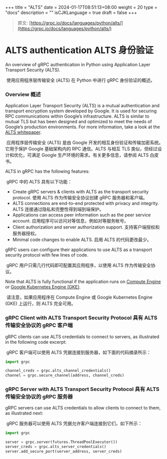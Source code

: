 +++
title = "ALTS"
date = 2024-01-17T08:51:13+08:00
weight = 20
type = "docs"
description = ""
isCJKLanguage = true
draft = false
+++

> 原文: [https://grpc.io/docs/languages/python/alts/](https://grpc.io/docs/languages/python/alts/)

# ALTS authentication ALTS 身份验证

An overview of gRPC authentication in Python using Application Layer Transport Security (ALTS).

​	使用应用程序层传输安全 (ALTS) 在 Python 中进行 gRPC 身份验证的概述。



### Overview 概述

Application Layer Transport Security (ALTS) is a mutual authentication and transport encryption system developed by Google. It is used for securing RPC communications within Google’s infrastructure. ALTS is similar to mutual TLS but has been designed and optimized to meet the needs of Google’s production environments. For more information, take a look at the [ALTS whitepaper](https://cloud.google.com/security/encryption-in-transit/application-layer-transport-security).

​	应用程序层传输安全 (ALTS) 是由 Google 开发的相互身份验证和传输加密系统。它用于保护 Google 基础架构内的 RPC 通信。ALTS 与相互 TLS 类似，但经过设计和优化，可满足 Google 生产环境的需求。有关更多信息，请参阅 ALTS 白皮书。

ALTS in gRPC has the following features:

​	gRPC 中的 ALTS 具有以下功能：

- Create gRPC servers & clients with ALTS as the transport security protocol.
  使用 ALTS 作为传输安全协议创建 gRPC 服务器和客户端。
- ALTS connections are end-to-end protected with privacy and integrity.
  ALTS 连接通过隐私和完整性得到端到端保护。
- Applications can access peer information such as the peer service account.
  应用程序可以访问对等信息，例如对等服务帐号。
- Client authorization and server authorization support.
  支持客户端授权和服务器授权。
- Minimal code changes to enable ALTS.
  启用 ALTS 的代码更改最少。

gRPC users can configure their applications to use ALTS as a transport security protocol with few lines of code.

​	gRPC 用户只需几行代码即可配置其应用程序，以使用 ALTS 作为传输安全协议。

Note that ALTS is fully functional if the application runs on [Compute Engine](https://cloud.google.com/compute) or [Google Kubernetes Engine (GKE)](https://cloud.google.com/kubernetes-engine).

​	请注意，如果应用程序在 Compute Engine 或 Google Kubernetes Engine (GKE) 上运行，则 ALTS 完全可用。

### gRPC Client with ALTS Transport Security Protocol 具有 ALTS 传输安全协议的 gRPC 客户端

gRPC clients can use ALTS credentials to connect to servers, as illustrated in the following code excerpt:

​	gRPC 客户端可以使用 ALTS 凭据连接到服务器，如下面的代码摘录所示：

```python
import grpc

channel_creds = grpc.alts_channel_credentials()
channel = grpc.secure_channel(address, channel_creds)
```

### gRPC Server with ALTS Transport Security Protocol 具有 ALTS 传输安全协议的 gRPC 服务器

gRPC servers can use ALTS credentials to allow clients to connect to them, as illustrated next:

​	gRPC 服务器可以使用 ALTS 凭据允许客户端连接到它们，如下所示：

```python
import grpc

server = grpc.server(futures.ThreadPoolExecutor())
server_creds = grpc.alts_server_credentials()
server.add_secure_port(server_address, server_creds)
```
